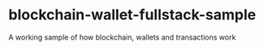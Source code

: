 # blockchain-wallet-fullstack-sample
A working sample of how blockchain, wallets and transactions work
